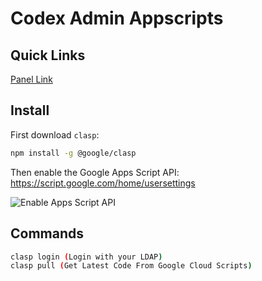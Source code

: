 # Codex Admin Appscripts


## Quick Links
[Panel Link](https://docs.google.com/spreadsheets/d/1TSYzDuSMnv_3uVRcM7o0tNyUdRlKy3C6gFHKMVh5fjc/edit#gid=0)


## Install

First download `clasp`:

```sh
npm install -g @google/clasp
```

Then enable the Google Apps Script API: https://script.google.com/home/usersettings

![Enable Apps Script API](https://user-images.githubusercontent.com/744973/54870967-a9135780-4d6a-11e9-991c-9f57a508bdf0.gif)
    

## Commands

```sh
clasp login (Login with your LDAP)
clasp pull (Get Latest Code From Google Cloud Scripts)

```